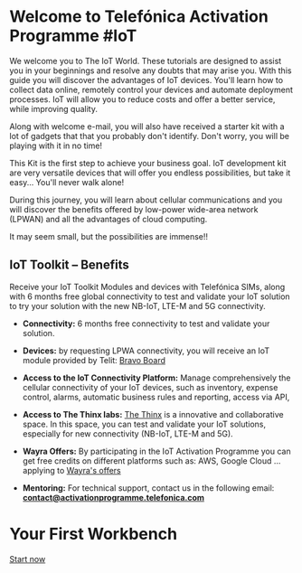 # Welcome to Telefónica Activation Programme #IoT 

We welcome you to The IoT World.
These tutorials are designed to assist you in your beginnings and resolve any doubts that may arise you.
With this guide you will discover the advantages of IoT devices.
You'll learn how to collect data online, remotely control your devices and automate deployment processes.
IoT will allow you to reduce costs and offer a better service, while improving quality.

Along with welcome e-mail, you will also have received a starter kit with a lot of gadgets that that you probably don't identify. 
Don't worry, you will be playing with it in no time!

This Kit is the first step to achieve your business goal.
IoT development kit are very versatile devices that will offer you endless possibilities, 
but take it easy... You'll never walk alone!

During this journey, you will learn about cellular communications and you will discover 
the benefits offered by low-power wide-area network (LPWAN) 
and all the advantages of cloud computing.

It may seem small, but the possibilities are immense!!


## IoT Toolkit – Benefits

Receive your IoT Toolkit Modules and devices with Telefónica SIMs, along with 6 months free global connectivity to test and validate your IoT solution
to try your solution with the new NB-IoT, LTE-M and 5G connectivity.

- **Connectivity:** 6 months free connectivity to test and validate your solution.

- **Devices:** by requesting LPWA connectivity, you will receive an IoT module provided by Telit: [Bravo Board](Telit_Bravo.md)

- **Access to the IoT Connectivity Platform:**
Manage comprehensively the cellular connectivity of your IoT devices, such as inventory, expense control, alarms, 
automatic business rules and reporting, access via API, 

- **Access to The Thinx labs:**
[The Thinx](IoT_Activation_TheThinx.md) is a innovative and collaborative space.
In this space, you can test and validate your IoT solutions, especially for new connectivity (NB-IoT, LTE-M and 5G).

- **Wayra Offers:**
By participating in the IoT Activation Programme you can get free credits on different platforms such as: AWS, Google Cloud ... applying to [Wayra's offers](Wayra_Offers.md)

- **Mentoring:**
For technical support, contact us in the following email: **contact@activationprogramme.telefonica.com**


# Your First Workbench

[Start now](IoT_Activation_kit.md)
